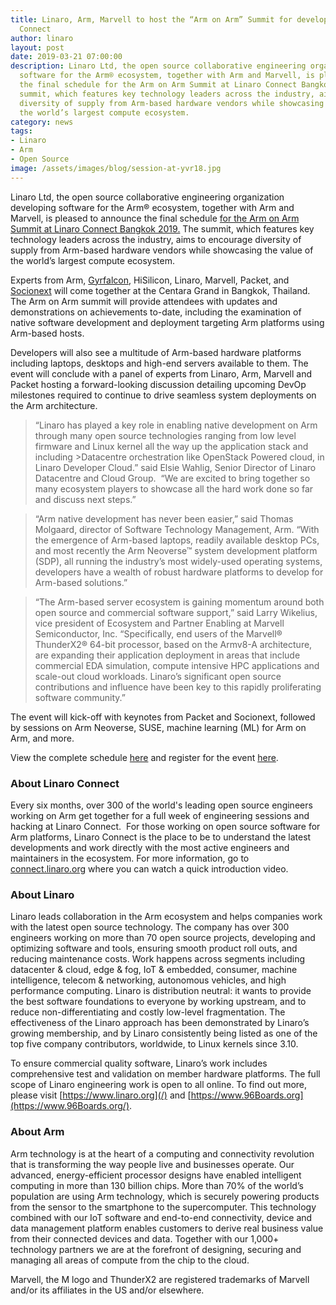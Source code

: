 ```yaml
---
title: Linaro, Arm, Marvell to host the “Arm on Arm” Summit for developers at Linaro
  Connect
author: linaro
layout: post
date: 2019-03-21 07:00:00
description: Linaro Ltd, the open source collaborative engineering organization developing
  software for the Arm® ecosystem, together with Arm and Marvell, is pleased to announce
  the final schedule for the Arm on Arm Summit at Linaro Connect Bangkok 2019. The
  summit, which features key technology leaders across the industry, aims to encourage
  diversity of supply from Arm-based hardware vendors while showcasing the value of
  the world’s largest compute ecosystem.
category: news
tags:
- Linaro
- Arm
- Open Source
image: /assets/images/blog/session-at-yvr18.jpg
---
```


Linaro Ltd, the open source collaborative engineering organization developing software for the Arm® ecosystem, together with Arm and Marvell, is pleased to announce the final schedule [for the Arm on Arm Summit at Linaro Connect Bangkok 2019.](https://connect.linaro.org/) The summit, which features key technology leaders across the industry, aims to encourage diversity of supply from Arm-based hardware vendors while showcasing the value of the world’s largest compute ecosystem.

Experts from Arm, [Gyrfalcon](https://www.gyrfalcontech.ai/), HiSilicon, Linaro, Marvell, Packet, and [Socionext](http://www.socionext.com/en/) will come together at the Centara Grand in Bangkok, Thailand. The Arm on Arm summit will provide attendees with updates and demonstrations on achievements to-date, including the examination of native software development and deployment targeting Arm platforms using Arm-based hosts.

Developers will also see a multitude of Arm-based hardware platforms including laptops, desktops and high-end servers available to them. The event will conclude with a panel of experts from Linaro, Arm, Marvell and Packet hosting a forward-looking discussion detailing upcoming DevOp milestones required to continue to drive seamless system deployments on the Arm architecture.

> “Linaro has played a key role in enabling native development on Arm through many open source technologies ranging from low level firmware and Linux kernel all the way up the application stack
> and including >Datacentre orchestration like OpenStack Powered cloud, in Linaro Developer Cloud.” said Elsie Wahlig, Senior Director of Linaro Datacentre and Cloud Group.  “We are excited to bring
> together so many ecosystem players to showcase all the hard work done so far and discuss next steps.”

> “Arm native development has never been easier,” said Thomas Molgaard, director of Software Technology Management, Arm. “With the emergence of Arm-based laptops, readily available desktop PCs, and
> most recently the Arm Neoverse™ system development platform (SDP), all running the industry’s most widely-used operating systems, developers have a wealth of robust hardware platforms to develop
> for Arm-based solutions.”

> “The Arm-based server ecosystem is gaining momentum around both open source and commercial software support,” said Larry Wikelius, vice president of Ecosystem and
> Partner Enabling at Marvell Semiconductor, Inc. “Specifically, end users of the Marvell® ThunderX2® 64-bit processor, based on the Armv8-A architecture, are expanding their application deployment
> in areas that include commercial EDA simulation, compute intensive HPC applications and scale-out cloud workloads. Linaro’s significant open source contributions and influence have been key to this
> rapidly proliferating software community.”

The event will kick-off with keynotes from Packet and Socionext, followed by sessions on Arm Neoverse, SUSE, machine learning (ML) for Arm on Arm, and more.

View the complete schedule [here](https://connect.linaro.org/schedule/) and register for the event [here](https://connect.linaro.org/register/).

### About Linaro Connect

Every six months, over 300 of the world's leading open source engineers working on Arm get together for a full week of engineering sessions and hacking at Linaro Connect.  For those working on open source software for Arm platforms, Linaro Connect is the place to be to understand the latest developments and work directly with the most active engineers and maintainers in the ecosystem. For more information,
go to [connect.linaro.org](https://connect.linaro.org/) where you can watch a quick introduction video.

### About Linaro

Linaro leads collaboration in the Arm ecosystem and helps companies work with the latest open source technology. The company has over 300 engineers working on more than 70 open source projects, developing and optimizing software and tools, ensuring smooth product roll outs, and reducing maintenance costs. Work happens across segments including datacenter & cloud, edge & fog, IoT & embedded, consumer, machine intelligence, telecom & networking, autonomous vehicles, and high performance computing. Linaro is distribution neutral: it wants to provide the best software foundations to everyone by working upstream, and to reduce non-differentiating and costly low-level fragmentation. The effectiveness of the Linaro approach has been demonstrated by Linaro’s growing membership, and by Linaro consistently being listed as one of the top five company contributors, worldwide, to Linux kernels since 3.10.

To ensure commercial quality software, Linaro’s work includes comprehensive test and validation on member hardware platforms. The full scope of Linaro engineering work is open to all online. To find out more, please visit [https://www.linaro.org](/) and [https://www.96Boards.org](https://www.96Boards.org/).

### About Arm

Arm technology is at the heart of a computing and connectivity revolution that is transforming the way people live and businesses operate. Our advanced, energy-efficient processor designs have enabled intelligent computing in more than 130 billion chips. More than 70% of the world’s population are using Arm technology, which is securely powering products from the sensor to the smartphone to the supercomputer. This technology combined with our IoT software and end-to-end connectivity, device and data management platform enables customers to derive real business value from their connected devices and data. Together with our 1,000+ technology partners we are at the forefront of designing, securing and managing all areas of compute from the chip to the cloud.

Marvell, the M logo and ThunderX2 are registered trademarks of Marvell and/or its affiliates in the US and/or elsewhere.